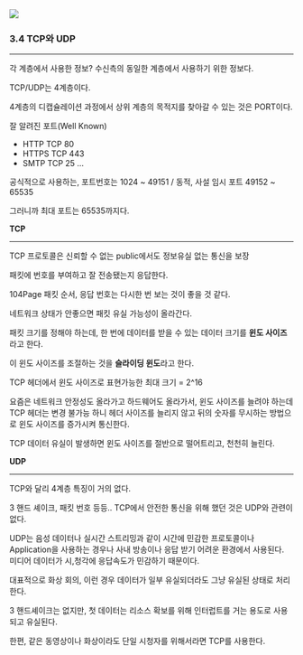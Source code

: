 <img src="https://github.com/monthly-cs/2024-01-network/assets/105256335/092bfbb2-28ef-4512-a8cd-09962967b707">

### 3.4 TCP와 UDP

---

각 계층에서 사용한 정보? 수신측의 동일한 계층에서 사용하기 위한 정보다.

TCP/UDP는 4계층이다.

4계층의 디캡슐레이션 과정에서 상위 계층의 목적지를 찾아갈 수 있는 것은 PORT이다.

잘 알려진 포트(Well Known)

- HTTP TCP 80
- HTTPS TCP 443
- SMTP TCP 25 …

공식적으로 사용하는, 포트번호는 1024 ~ 49151 / 동적, 사설 임시 포트 49152 ~ 65535

그러니까 최대 포트는 65535까지다.

**TCP**

---

TCP 프로토콜은 신뢰할 수 없는 public에서도 정보유실 없는 통신을 보장

패킷에 번호를 부여하고 잘 전송됐는지 응답한다.

104Page 패킷 순서, 응답 번호는 다시한 번 보는 것이 좋을 것 같다.

네트워크 상태가 안좋으면 패킷 유실 가능성이 올라간다.

패킷 크기를 정해야 하는데, 한 번에 데이터를 받을 수 있는 데이터 크기를 **윈도 사이즈**라고 한다.

이 윈도 사이즈를 조절하는 것을 **슬라이딩 윈도**라고 한다.

TCP 헤더에서 윈도 사이즈로 표현가능한 최대 크기 = 2^16

요즘은 네트워크 안정성도 올라가고 하드웨어도 올라가서, 윈도 사이즈를 늘려야 하는데 TCP 헤더는 변경 불가능 하니 헤더 사이즈를 늘리지 않고 뒤의 숫자를 무시하는 방법으로 윈도 사이즈를 증가시켜 통신한다.

TCP 데이터 유실이 발생하면 윈도 사이즈를 절반으로 떨어트리고, 천천히 늘린다.

**UDP**

---

TCP와 달리 4계층 특징이 거의 없다.

3 핸드 셰이크, 패킷 번호 등등.. TCP에서 안전한 통신을 위해 했던 것은 UDP와 관련이 없다.

UDP는 음성 데이터나 실시간 스트리밍과 같이 시간에 민감한 프로토콜이나 Application을 사용하는 경우나 사내 방송이나 응답 받기 어려운 환경에서 사용된다. 미디어 데이터가 시,청각에 응답속도가 민감하기 때문이다.

대표적으로 화상 회의, 이런 경우 데이터가 일부 유실되더라도 그냥 유실된 상태로 처리한다.

3 핸드셰이크는 없지만, 첫 데이터는 리소스 확보를 위해 인터럽트를 거는 용도로 사용되고 유실된다.

한편, 같은 동영상이나 화상이라도 단일 시청자를 위해서라면 TCP를 사용한다.
